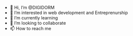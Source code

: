 - 👋 Hi, I’m @DIGIDORM
- 👀 I’m interested in web development and Entreprenurship 
- 🌱 I’m currently learning
- 💞️ I’m looking to collaborate
- 📫 How to reach me 

<!---
DIGIDORM/DIGIDORM is a ✨ special ✨ repository because its `README.md` (this file) appears on your GitHub profile.
You can click the Preview link to take a look at your changes.
--->
